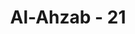 ---
title: "Al-Ahzab - 21"
no: 21
arabic_no: ٢١
ayah: لَقَدْ كَانَ لَكُمْ فِيْ رَسُوْلِ اللّٰهِ اُسْوَةٌ حَسَنَةٌ لِّمَنْ كَانَ يَرْجُوا اللّٰهَ وَالْيَوْمَ الْاٰخِرَ وَذَكَرَ اللّٰهَ كَثِيْرًاۗ
translation: "Sungguh, telah ada pada (diri) Rasulullah itu suri teladan yang baik bagimu (yaitu) bagi orang yang mengharap (rahmat) Allah dan (kedatangan) hari Kiamat dan yang banyak mengingat Allah."
tafsir: "Pada ayat ini, Allah memperingatkan orang-orang munafik bahwa sebenarnya mereka dapat memperoleh teladan yang baik dari Nabi saw. Rasulullah saw adalah seorang yang kuat imannya, berani, sabar, dan tabah menghadapi segala macam cobaan, percaya sepenuhnya kepada segala ketentuan Allah, dan mempunyai akhlak yang mulia. Jika mereka bercita-cita ingin menjadi manusia yang baik, berbahagia hidup di dunia dan di akhirat, tentulah mereka akan mencontoh dan mengikutinya. Akan tetapi, perbuatan dan tingkah laku mereka menunjukkan bahwa mereka tidak mengharapkan keridaan Allah dan segala macam bentuk kebahagiaan hakiki itu."
---